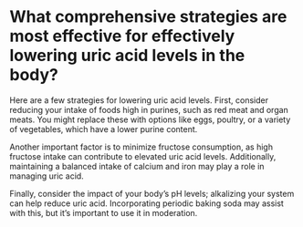 # What comprehensive strategies are most effective for effectively lowering uric acid levels in the body?

Here are a few strategies for lowering uric acid levels. First, consider reducing your intake of foods high in purines, such as red meat and organ meats. You might replace these with options like eggs, poultry, or a variety of vegetables, which have a lower purine content.

Another important factor is to minimize fructose consumption, as high fructose intake can contribute to elevated uric acid levels. Additionally, maintaining a balanced intake of calcium and iron may play a role in managing uric acid.

Finally, consider the impact of your body’s pH levels; alkalizing your system can help reduce uric acid. Incorporating periodic baking soda may assist with this, but it’s important to use it in moderation.